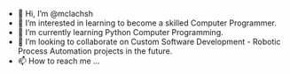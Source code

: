 - 👋 Hi, I’m @mclachsh
- 👀 I’m interested in learning to become a skilled Computer Programmer. 
- 🌱 I’m currently learning Python Computer Programming.
- 💞️ I’m looking to collaborate on Custom Software Development - Robotic Process Automation projects in the future.
- 📫 How to reach me ...

<!---
mclachsh/mclachsh is a ✨ special ✨ repository because its `README.md` (this file) appears on your GitHub profile.
You can click the Preview link to take a look at your changes.
--->
